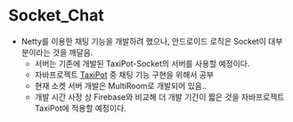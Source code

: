 # Socket_Chat
  - Netty를 이용한 채팅 기능을 개발하려 했으나, 안드로이드 로직은 Socket이 대부분이라는 것을 깨달음.
    - 서버는 기존에 개발된 TaxiPot-Socket의 서버를 사용할 예정이다.
    - 자바프로젝트 [TaxiPot](https://github.com/TaxiPot/TaxiPot_Android) 중 채팅 기능 구현을 위해서 공부
    - 현재 소켓 서버 개발은 MultiRoom로 개발되어 있음..
    - 개발 시간 사정 상 Firebase와 비교해 더 개발 기간이 짧은 것을 자바프로젝트 TaxiPot에 적용할 예정이다.
